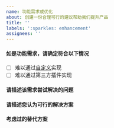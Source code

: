 ```yaml
---
name: 功能需求或优化
about: 创建一份合理可行的建议帮助我们提升产品
title: ''
labels: ':sparkles: enhancement'
assignees: ''
---
```


#### 如是功能需求，请确定符合以下情况

- [ ] 难以通过[自定义](https://hexo.fluid-dev.com/docs/guide/#自定义-js-css-html)实现
- [ ] 难以通过第三方插件实现

#### 请描述该需求尝试解决的问题

<!-- 例如，当 xxx 时，我总是被当前 xxx 的设计所困扰。 -->

#### 请描述您认为可行的解决方案

<!-- 例如，添加 xxx 功能能够解决问题。 -->

#### 考虑过的替代方案

<!-- 例如，如果用 xxx，也能解决该问题。 -->
